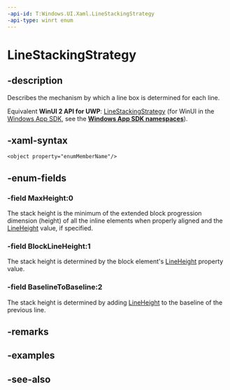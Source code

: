 ```yaml
---
-api-id: T:Windows.UI.Xaml.LineStackingStrategy
-api-type: winrt enum
---
```


<!-- Enumeration syntax
public enum Windows.UI.Xaml.LineStackingStrategy : int
-->

# LineStackingStrategy

## -description
Describes the mechanism by which a line box is determined for each line.

Equivalent **WinUI 2 API for UWP**: [LineStackingStrategy](/windows/winui/api/microsoft.ui.xaml.linestackingstrategy) (for WinUI in the [Windows App SDK](/windows/apps/windows-app-sdk/), see the **[Windows App SDK namespaces](/windows/windows-app-sdk/api/winrt/)**).

## -xaml-syntax
```xaml
<object property="enumMemberName"/>
```


## -enum-fields
### -field MaxHeight:0
The stack height is the minimum of the extended block progression dimension (height) of all the inline elements when properly aligned and the [LineHeight](../windows.ui.xaml.documents/block_lineheight.md) value, if specified.

### -field BlockLineHeight:1
The stack height is determined by the block element's [LineHeight](../windows.ui.xaml.documents/block_lineheight.md) property value.

### -field BaselineToBaseline:2
The stack height is determined by adding [LineHeight](../windows.ui.xaml.documents/block_lineheight.md) to the baseline of the previous line.


## -remarks

## -examples

## -see-also
